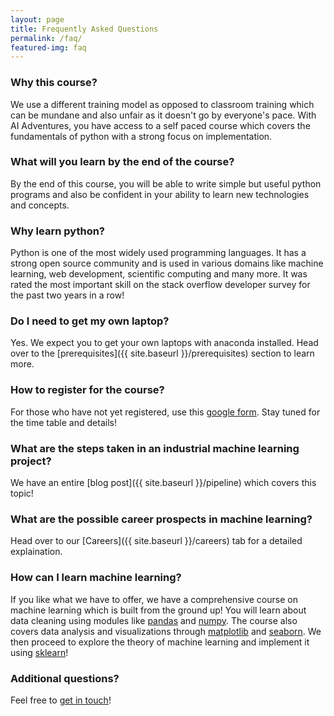 ```yaml
---
layout: page
title: Frequently Asked Questions
permalink: /faq/
featured-img: faq
---
```


### Why this course?
We use a different training model as opposed to classroom training which can be mundane and also unfair as it doesn't go by everyone's pace. With AI Adventures, you have access to a self paced course which covers the fundamentals of python with a strong focus on implementation. 

### What will you learn by the end of the course?
By the end of this course, you will be able to write simple but useful python programs and also be confident in your ability to learn new technologies and concepts.

### Why learn python?
Python is one of the most widely used programming languages. It has a strong open source community and is used in various domains like machine learning, web development, scientific computing and many more. It was rated the most important skill on the stack overflow developer survey for the past two years in a row! 

<!-- ### Will I get a certificate when I’ve finished the course?
Yes. Additionally, the top performing students will also be featured on the [rankings section]({{ site.baseurl }}/rankings) of our website :) -->

<!-- ### What is the expected workload?
The timings for the weekday batch will be from 4:00 PM to 7:00 PM IST. The sessions will last from Monday to Friday with a holiday on Thursday. The total workload along with homework assignments will be ~20 hours  -->

### Do I need to get my own laptop?
Yes. We expect you to get your own laptops with anaconda installed. Head over to the [prerequisites]({{ site.baseurl }}/prerequisites) section to learn more.

<!-- ### Where can I stay updated on the course content?
We will be posting our content on this [telegram channel]({{ site.telegram_channel_link }}). This link will be removed after todays session. Make sure you have telegram installed on your phone/computer before clicking on the link. -->


### How to register for the course?
For those who have not yet registered, use this [google form](https://forms.gle/DdVgmyuEBA46kH2PA). Stay tuned for the time table and details! 

### What are the steps taken in an industrial machine learning project?
We have an entire [blog post]({{ site.baseurl }}/pipeline) which covers this topic!

### What are the possible career prospects in machine learning?
Head over to our [Careers]({{ site.baseurl }}/careers) tab for a detailed explaination.

### How can I learn machine learning?
If you like what we have to offer, we have a comprehensive course on machine learning which is built from the ground up! You will learn about data cleaning using modules like [pandas](https://pandas.pydata.org/) and [numpy](https://numpy.org/). The course also covers data analysis and visualizations through [matplotlib](https://matplotlib.org/) and [seaborn](https://seaborn.pydata.org/). We then proceed to explore the theory of machine learning and implement it using [sklearn](https://scikit-learn.org/stable/)!

### Additional questions?
Feel free to [get in touch](https://aiadventures.in/contact-us/)!